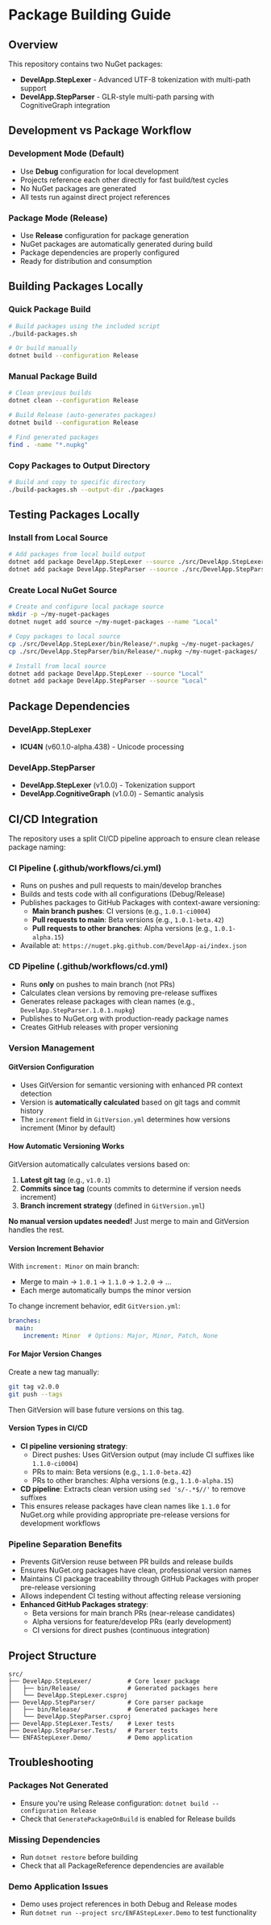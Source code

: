 # Package Building Guide

## Overview

This repository contains two NuGet packages:
- **DevelApp.StepLexer** - Advanced UTF-8 tokenization with multi-path support
- **DevelApp.StepParser** - GLR-style multi-path parsing with CognitiveGraph integration

## Development vs Package Workflow

### Development Mode (Default)
- Use **Debug** configuration for local development
- Projects reference each other directly for fast build/test cycles
- No NuGet packages are generated
- All tests run against direct project references

### Package Mode (Release)
- Use **Release** configuration for package generation
- NuGet packages are automatically generated during build
- Package dependencies are properly configured
- Ready for distribution and consumption

## Building Packages Locally

### Quick Package Build
```bash
# Build packages using the included script
./build-packages.sh

# Or build manually
dotnet build --configuration Release
```

### Manual Package Build
```bash
# Clean previous builds
dotnet clean --configuration Release

# Build Release (auto-generates packages)
dotnet build --configuration Release

# Find generated packages
find . -name "*.nupkg"
```

### Copy Packages to Output Directory
```bash
# Build and copy to specific directory
./build-packages.sh --output-dir ./packages
```

## Testing Packages Locally

### Install from Local Source
```bash
# Add packages from local build output
dotnet add package DevelApp.StepLexer --source ./src/DevelApp.StepLexer/bin/Release
dotnet add package DevelApp.StepParser --source ./src/DevelApp.StepParser/bin/Release
```

### Create Local NuGet Source
```bash
# Create and configure local package source
mkdir -p ~/my-nuget-packages
dotnet nuget add source ~/my-nuget-packages --name "Local"

# Copy packages to local source
cp ./src/DevelApp.StepLexer/bin/Release/*.nupkg ~/my-nuget-packages/
cp ./src/DevelApp.StepParser/bin/Release/*.nupkg ~/my-nuget-packages/

# Install from local source
dotnet add package DevelApp.StepLexer --source "Local"
dotnet add package DevelApp.StepParser --source "Local"
```

## Package Dependencies

### DevelApp.StepLexer
- **ICU4N** (v60.1.0-alpha.438) - Unicode processing

### DevelApp.StepParser
- **DevelApp.StepLexer** (v1.0.0) - Tokenization support
- **DevelApp.CognitiveGraph** (v1.0.0) - Semantic analysis

## CI/CD Integration

The repository uses a split CI/CD pipeline approach to ensure clean release package naming:

### CI Pipeline (.github/workflows/ci.yml)
- Runs on pushes and pull requests to main/develop branches
- Builds and tests code with all configurations (Debug/Release)
- Publishes packages to GitHub Packages with context-aware versioning:
  - **Main branch pushes**: CI versions (e.g., `1.0.1-ci0004`)
  - **Pull requests to main**: Beta versions (e.g., `1.0.1-beta.42`) 
  - **Pull requests to other branches**: Alpha versions (e.g., `1.0.1-alpha.15`)
- Available at: `https://nuget.pkg.github.com/DevelApp-ai/index.json`

### CD Pipeline (.github/workflows/cd.yml)
- Runs **only** on pushes to main branch (not PRs)
- Calculates clean versions by removing pre-release suffixes
- Generates release packages with clean names (e.g., `DevelApp.StepParser.1.0.1.nupkg`)
- Publishes to NuGet.org with production-ready package names
- Creates GitHub releases with proper versioning

### Version Management

#### GitVersion Configuration
- Uses GitVersion for semantic versioning with enhanced PR context detection
- Version is **automatically calculated** based on git tags and commit history
- The `increment` field in `GitVersion.yml` determines how versions increment (Minor by default)

#### How Automatic Versioning Works
GitVersion automatically calculates versions based on:
1. **Latest git tag** (e.g., `v1.0.1`)
2. **Commits since tag** (counts commits to determine if version needs increment)
3. **Branch increment strategy** (defined in `GitVersion.yml`)

**No manual version updates needed!** Just merge to main and GitVersion handles the rest.

#### Version Increment Behavior
With `increment: Minor` on main branch:
- Merge to main → `1.0.1` → `1.1.0` → `1.2.0` → ...
- Each merge automatically bumps the minor version

To change increment behavior, edit `GitVersion.yml`:
```yaml
branches:
  main:
    increment: Minor  # Options: Major, Minor, Patch, None
```

#### For Major Version Changes
Create a new tag manually:
```bash
git tag v2.0.0
git push --tags
```

Then GitVersion will base future versions on this tag.

#### Version Types in CI/CD
- **CI pipeline versioning strategy**:
  - Direct pushes: Uses GitVersion output (may include CI suffixes like `1.1.0-ci0004`)  
  - PRs to main: Beta versions (e.g., `1.1.0-beta.42`)
  - PRs to other branches: Alpha versions (e.g., `1.1.0-alpha.15`)
- **CD pipeline**: Extracts clean version using `sed 's/-.*$//'` to remove suffixes
- This ensures release packages have clean names like `1.1.0` for NuGet.org while providing appropriate pre-release versions for development workflows

### Pipeline Separation Benefits
- Prevents GitVersion reuse between PR builds and release builds
- Ensures NuGet.org packages have clean, professional version names
- Maintains CI package traceability through GitHub Packages with proper pre-release versioning
- Allows independent CI testing without affecting release versioning
- **Enhanced GitHub Packages strategy**:
  - Beta versions for main branch PRs (near-release candidates)
  - Alpha versions for feature/develop PRs (early development)
  - CI versions for direct pushes (continuous integration)

## Project Structure

```
src/
├── DevelApp.StepLexer/          # Core lexer package
│   ├── bin/Release/             # Generated packages here
│   └── DevelApp.StepLexer.csproj
├── DevelApp.StepParser/         # Core parser package  
│   ├── bin/Release/             # Generated packages here
│   └── DevelApp.StepParser.csproj
├── DevelApp.StepLexer.Tests/    # Lexer tests
├── DevelApp.StepParser.Tests/   # Parser tests
└── ENFAStepLexer.Demo/          # Demo application
```

## Troubleshooting

### Packages Not Generated
- Ensure you're using Release configuration: `dotnet build --configuration Release`
- Check that `GeneratePackageOnBuild` is enabled for Release builds

### Missing Dependencies
- Run `dotnet restore` before building
- Check that all PackageReference dependencies are available

### Demo Application Issues
- Demo uses project references in both Debug and Release modes
- Run `dotnet run --project src/ENFAStepLexer.Demo` to test functionality